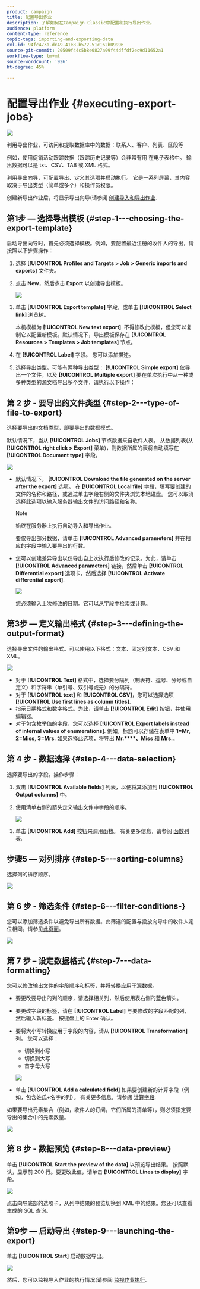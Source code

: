 ```yaml
---
product: campaign
title: 配置导出作业
description: 了解如何在Campaign Classic中配置和执行导出作业。
audience: platform
content-type: reference
topic-tags: importing-and-exporting-data
exl-id: 94fc473a-dc49-41e8-b572-51c162b09996
source-git-commit: 20509f44c5b8e0827a09f44dffdf2ec9d11652a1
workflow-type: tm+mt
source-wordcount: '926'
ht-degree: 45%

---
```


# 配置导出作业 {#executing-export-jobs}

![](../../assets/common.svg)

利用导出作业，可访问和提取数据库中的数据：联系人、客户、列表、区段等

例如，使用促销活动跟踪数据（跟踪历史记录等）会非常有用 在电子表格中。 输出数据可以是 txt、CSV、TAB 或 XML 格式。

利用导出向导，可配置导出、定义其选项并启动执行。 它是一系列屏幕，其内容取决于导出类型（简单或多个）和操作员权限。

创建新导出作业后，将显示导出向导(请参阅 [创建导入和导出作业](../../platform/using/creating-import-export-jobs.md).

## 第1步 — 选择导出模板 {#step-1---choosing-the-export-template}

启动导出向导时，首先必须选择模板。例如，要配置最近注册的收件人的导出，请按照以下步骤操作：

1. 选择 **[!UICONTROL Profiles and Targets > Job > Generic imports and exports]** 文件夹。
1. 点击 **New**，然后点击 **Export** 以创建导出模板。

   ![](assets/s_ncs_user_export_wizard01.png)

1. 单击 **[!UICONTROL Export template]** 字段，或单击 **[!UICONTROL Select link]** 浏览树。

   本机模板为 **[!UICONTROL New text export]**. 不得修改此模板，但您可以复制它以配置新模板。默认情况下，导出模板保存在 **[!UICONTROL Resources > Templates > Job templates]** 节点。

1. 在 **[!UICONTROL Label]** 字段。 您可以添加描述。
1. 选择导出类型。可能有两种导出类型： **[!UICONTROL Simple export]** 仅导出一个文件，以及 **[!UICONTROL Multiple export]** 要在单次执行中从一种或多种类型的源文档导出多个文件，请执行以下操作：

## 第 2 步 - 要导出的文件类型 {#step-2---type-of-file-to-export}

选择要导出的文档类型，即要导出的数据模式。

默认情况下，当从 **[!UICONTROL Jobs]** 节点数据来自收件人表。 从数据列表(从 **[!UICONTROL right click > Export]** 菜单)，则数据所属的表将自动填写在 **[!UICONTROL Document type]** 字段。

![](assets/s_ncs_user_export_wizard02.png)

* 默认情况下， **[!UICONTROL Download the file generated on the server after the export]** 选项。 在 **[!UICONTROL Local file]** 字段，填写要创建的文件的名称和路径，或通过单击字段右侧的文件夹浏览本地磁盘。 您可以取消选择此选项以输入服务器输出文件的访问路径和名称。

   >[!NOTE]
   >
   >始终在服务器上执行自动导入和导出作业。
   >
   >要仅导出部分数据，请单击 **[!UICONTROL Advanced parameters]** 并在相应的字段中输入要导出的行数。

* 您可以创建差异导出以仅导出自上次执行后修改的记录。为此，请单击 **[!UICONTROL Advanced parameters]** 链接，然后单击 **[!UICONTROL Differential export]** 选项卡，然后选择 **[!UICONTROL Activate differential export]**.

   ![](assets/s_ncs_user_export_wizard02_b.png)

   您必须输入上次修改的日期。它可以从字段中检索或计算。

## 第3步 — 定义输出格式 {#step-3---defining-the-output-format}

选择导出文件的输出格式。可以使用以下格式：文本、固定列文本、CSV 和 XML。

![](assets/s_ncs_user_export_wizard03.png)

* 对于 **[!UICONTROL Text]** 格式中，选择要分隔列（制表符、逗号、分号或自定义）和字符串（单引号、双引号或无）的分隔符。
* 对于 **[!UICONTROL text]** 和 **[!UICONTROL CSV]**，您可以选择选项 **[!UICONTROL Use first lines as column titles]**.
* 指示日期格式和数字格式。为此，请单击 **[!UICONTROL Edit]** 按钮，并使用编辑器。
* 对于包含枚举值的字段，您可以选择 **[!UICONTROL Export labels instead of internal values of enumerations]**. 例如，标题可以存储在表单中 **1=Mr**, **2=Miss**, **3=Mrs**. 如果选择此选项，将导出 **Mr.****、Miss** 和 **Mrs.**。

## 第 4 步 - 数据选择 {#step-4---data-selection}

选择要导出的字段。操作步骤：

1. 双击 **[!UICONTROL Available fields]** 列表，以便将其添加到 **[!UICONTROL Output columns]** 中。
1. 使用清单右侧的箭头定义输出文件中字段的顺序。

   ![](assets/s_ncs_user_export_wizard04.png)

1. 单击 **[!UICONTROL Add]** 按钮来调用函数。 有关更多信息，请参阅 [函数列表](../../platform/using/defining-filter-conditions.md#list-of-functions).

## 步骤5 — 对列排序 {#step-5---sorting-columns}

选择列的排序顺序。

![](assets/s_ncs_user_export_wizard05.png)

## 第 6 步 - 筛选条件 {#step-6---filter-conditions-}

您可以添加筛选条件以避免导出所有数据。此筛选的配置与投放向导中的收件人定位相同。请参见[此页面](../../delivery/using/steps-defining-the-target-population.md)。

![](assets/s_ncs_user_export_wizard05_b.png)

## 第 7 步 – 设定数据格式 {#step-7---data-formatting}

您可以修改输出文件的字段顺序和标签，并将转换应用于源数据。

* 要更改要导出的列的顺序，请选择相关列，然后使用表右侧的蓝色箭头。
* 要更改字段的标签，请在 **[!UICONTROL Label]** 与要修改的字段匹配的列，然后输入新标签。 按键盘上的 Enter 确认。
* 要将大小写转换应用于字段的内容，请从 **[!UICONTROL Transformation]** 列。 您可以选择：

   * 切换到小写
   * 切换到大写
   * 首字母大写

   ![](assets/s_ncs_user_export_wizard06.png)

* 单击 **[!UICONTROL Add a calculated field]** 如果要创建新的计算字段（例如，包含姓氏+名字的列）。 有关更多信息，请参阅 [计算字段](../../platform/using/executing-import-jobs.md#calculated-fields).

如果要导出元素集合（例如，收件人的订阅，它们所属的清单等），则必须指定要导出的集合中的元素数量。

![](assets/s_ncs_user_export_wizard06_c.png)

## 第 8 步 - 数据预览 {#step-8---data-preview}

单击 **[!UICONTROL Start the preview of the data]** 以预览导出结果。 按照默认，显示前 200 行。要更改此值，请单击 **[!UICONTROL Lines to display]** 字段。

![](assets/s_ncs_user_export_wizard07.png)

点击向导底部的选项卡，从列中结果的预览切换到 XML 中的结果。您还可以查看生成的 SQL 查询。

## 第9步 — 启动导出 {#step-9---launching-the-export}

单击 **[!UICONTROL Start]** 启动数据导出。

![](assets/s_ncs_user_export_wizard08.png)

然后，您可以监视导入作业的执行情况(请参阅 [监视作业执行](../../platform/using/monitoring-jobs-execution.md).
